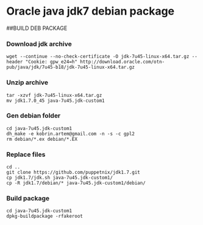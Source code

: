 # Oracle java jdk7 debian package

##BUILD DEB PACKAGE
### Download jdk archive 

    wget --continue --no-check-certificate -O jdk-7u45-linux-x64.tar.gz --header "Cookie: gpw_e24=h" http://download.oracle.com/otn-pub/java/jdk/7u45-b18/jdk-7u45-linux-x64.tar.gz

### Unzip archive 

    tar -xzvf jdk-7u45-linux-x64.tar.gz
	mv jdk1.7.0_45 java-7u45.jdk-custom1
	
### Gen debian folder

    cd java-7u45.jdk-custom1
	dh_make -e kobrin.artem@gmail.com -n -s -c gpl2
	rm debian/*.ex debian/*.EX

### Replace files

    cd ..
	git clone https://github.com/puppetnix/jdk1.7.git
	cp jdk1.7/jdk.sh java-7u45.jdk-custom1/
	cp -R jdk1.7/debian/* java-7u45.jdk-custom1/debian/

### Build package

    cd java-7u45.jdk-custom1
	dpkg-buildpackage -rfakeroot



